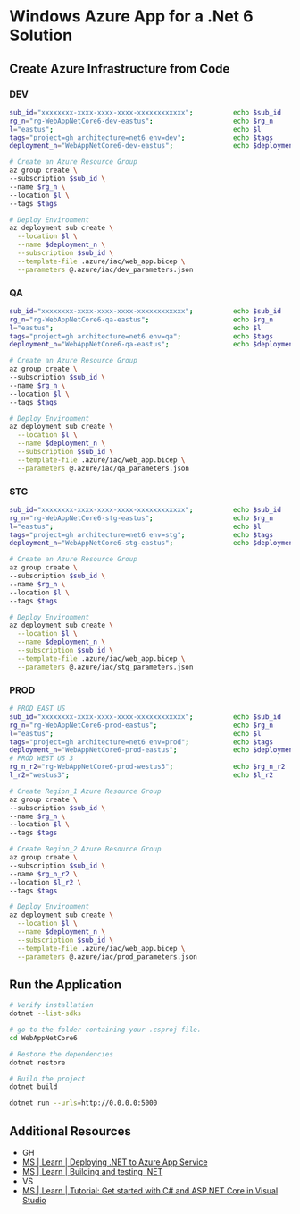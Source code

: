 # Windows Azure App for a .Net 6 Solution

## Create Azure Infrastructure from Code

### DEV

```bash
sub_id="xxxxxxxx-xxxx-xxxx-xxxx-xxxxxxxxxxxx";          echo $sub_id
rg_n="rg-WebAppNetCore6-dev-eastus";                    echo $rg_n
l="eastus";                                             echo $l
tags="project=gh architecture=net6 env=dev";            echo $tags
deployment_n="WebAppNetCore6-dev-eastus";               echo $deployment_n

# Create an Azure Resource Group
az group create \
--subscription $sub_id \
--name $rg_n \
--location $l \
--tags $tags

# Deploy Environment
az deployment sub create \
  --location $l \
  --name $deployment_n \
  --subscription $sub_id \
  --template-file .azure/iac/web_app.bicep \
  --parameters @.azure/iac/dev_parameters.json
```

### QA

```bash
sub_id="xxxxxxxx-xxxx-xxxx-xxxx-xxxxxxxxxxxx";          echo $sub_id
rg_n="rg-WebAppNetCore6-qa-eastus";                     echo $rg_n
l="eastus";                                             echo $l
tags="project=gh architecture=net6 env=qa";             echo $tags
deployment_n="WebAppNetCore6-qa-eastus";                echo $deployment_n

# Create an Azure Resource Group
az group create \
--subscription $sub_id \
--name $rg_n \
--location $l \
--tags $tags

# Deploy Environment
az deployment sub create \
  --location $l \
  --name $deployment_n \
  --subscription $sub_id \
  --template-file .azure/iac/web_app.bicep \
  --parameters @.azure/iac/qa_parameters.json
```

### STG

```bash
sub_id="xxxxxxxx-xxxx-xxxx-xxxx-xxxxxxxxxxxx";          echo $sub_id
rg_n="rg-WebAppNetCore6-stg-eastus";                    echo $rg_n
l="eastus";                                             echo $l
tags="project=gh architecture=net6 env=stg";            echo $tags
deployment_n="WebAppNetCore6-stg-eastus";               echo $deployment_n

# Create an Azure Resource Group
az group create \
--subscription $sub_id \
--name $rg_n \
--location $l \
--tags $tags

# Deploy Environment
az deployment sub create \
  --location $l \
  --name $deployment_n \
  --subscription $sub_id \
  --template-file .azure/iac/web_app.bicep \
  --parameters @.azure/iac/stg_parameters.json
```

### PROD

```bash
# PROD EAST US
sub_id="xxxxxxxx-xxxx-xxxx-xxxx-xxxxxxxxxxxx";          echo $sub_id
rg_n="rg-WebAppNetCore6-prod-eastus";                   echo $rg_n
l="eastus";                                             echo $l
tags="project=gh architecture=net6 env=prod";           echo $tags
deployment_n="WebAppNetCore6-prod-eastus";              echo $deployment_n
# PROD WEST US 3
rg_n_r2="rg-WebAppNetCore6-prod-westus3";               echo $rg_n_r2
l_r2="westus3";                                         echo $l_r2

# Create Region_1 Azure Resource Group
az group create \
--subscription $sub_id \
--name $rg_n \
--location $l \
--tags $tags

# Create Region_2 Azure Resource Group
az group create \
--subscription $sub_id \
--name $rg_n_r2 \
--location $l_r2 \
--tags $tags

# Deploy Environment
az deployment sub create \
  --location $l \
  --name $deployment_n \
  --subscription $sub_id \
  --template-file .azure/iac/web_app.bicep \
  --parameters @.azure/iac/prod_parameters.json
```

## Run the Application

```bash
# Verify installation
dotnet --list-sdks

# go to the folder containing your .csproj file.
cd WebAppNetCore6

# Restore the dependencies
dotnet restore

# Build the project
dotnet build

dotnet run --urls=http://0.0.0.0:5000
```

## Additional Resources

- GH
- [MS | Learn | Deploying .NET to Azure App Service][2]
- [MS | Learn | Building and testing .NET][3]
- VS
- [MS | Learn | Tutorial: Get started with C# and ASP.NET Core in Visual Studio][1]

[1]: https://learn.microsoft.com/en-us/visualstudio/get-started/csharp/tutorial-aspnet-core?view=vs-2022
[2]: https://docs.github.com/en/actions/deployment/deploying-to-your-cloud-provider/deploying-to-azure/deploying-net-to-azure-app-service
[3]: https://docs.github.com/en/actions/automating-builds-and-tests/building-and-testing-net
